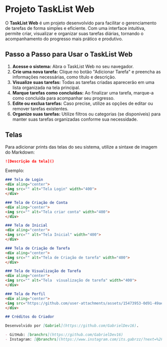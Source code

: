 

# Projeto TaskList Web

O **TaskList Web** é um projeto desenvolvido para facilitar o gerenciamento de tarefas de forma simples e eficiente. Com uma interface intuitiva, permite criar, visualizar e organizar suas tarefas diárias, tornando o acompanhamento do progresso mais prático e produtivo.



## Passo a Passo para Usar o TaskList Web

1. **Acesse o sistema:** Abra o TaskList Web no seu navegador.
2. **Crie uma nova tarefa:** Clique no botão "Adicionar Tarefa" e preencha as informações necessárias, como título e descrição.
3. **Visualize suas tarefas:** Todas as tarefas criadas aparecerão em uma lista organizada na tela principal.
4. **Marque tarefas como concluídas:** Ao finalizar uma tarefa, marque-a como concluída para acompanhar seu progresso.
5. **Edite ou exclua tarefas:** Caso precise, utilize as opções de editar ou remover tarefas existentes.
6. **Organize suas tarefas:** Utilize filtros ou categorias (se disponíveis) para manter suas tarefas organizadas conforme sua necessidade.

## Telas

Para adicionar prints das telas do seu sistema, utilize a sintaxe de imagem do Markdown:

```markdown
![Descrição da tela]()
```

Exemplo:

```markdown
### Tela de Login
<div aling="center">
<img src="" alt="Tela Login" width="400">
</div>

### Tela de Criação de Conta
<div aling="center">
<img src="" alt="Tela criar conta" width="400">
</div>

### Tela de Inicial
<div aling="center">
<img src="" alt="Tela Inicial" width="400">
</div>

### Tela de Criação de Tarefa
<div aling="center">
<img src="" alt="Tela de Criação de tarefa" width="400">
</div>

### Tela de Visualização de Tarefa
<div aling="center">
<img src="" alt="Tela  visualização de tarefa" width="400">
</div>

### Tela de Perfil
<div aling="center">
<img src="https://github.com/user-attachments/assets/15473953-0d91-49ae-bfb1-20005d03be05.png" alt="Tela de perfil" width="400">
</div>

## Créditos do Criador

Desenvolvido por [Gabriel](https://github.com/GabrielDev16).

- GitHub: [branchrs](https://github.com/GabrielDev16)
- Instagram: [@branchrs](https://www.instagram.com/its.gabrzz/?next=%2Fexplore%2F%3Fnext%3D%252F)